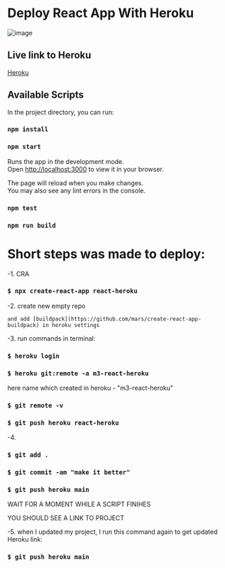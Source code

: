 # Deploy React App With Heroku

![image](https://user-images.githubusercontent.com/85465559/166892317-67dcb24f-7380-46bd-a4d2-e5ba8e9815d4.png)


## Live link to Heroku
[Heroku](https://m3-react-heroku.herokuapp.com/)

## Available Scripts

In the project directory, you can run:

### `npm install`

### `npm start`

Runs the app in the development mode.\
Open [http://localhost:3000](http://localhost:3000) to view it in your browser.

The page will reload when you make changes.\
You may also see any lint errors in the console.

### `npm test`

### `npm run build`


# Short steps was made to deploy:

-1. CRA
### `$ npx create-react-app react-heroku` 

-2. create new empty repo <react-heroku>

    and add [buildpack](https://github.com/mars/create-react-app-buildpack) in heroku settings

-3. run commands in terminal:
### `$ heroku login`

### `$ heroku git:remote -a m3-react-heroku`

here name which created in heroku - "m3-react-heroku"

### `$ git remote -v`

### `$ git push heroku react-heroku`

-4. 
### `$ git add .`

### `$ git commit -am "make it better"`

### `$ git push heroku main`

WAIT FOR A MOMENT WHILE A SCRIPT FINIHES

YOU SHOULD SEE A LINK TO PROJECT

-5. when I updated my project, I run this command again to get updated Heroku link:

### `$ git push heroku main`
